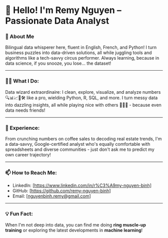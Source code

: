 # 👋 Hello! I'm Remy Nguyen – Passionate Data Analyst

### 🚀 About Me

Bilingual data whisperer here, fluent in English, French, and Python! I turn business puzzles into data-driven solutions, all while juggling tools and algorithms like a tech-savvy circus performer. Always learning, because in data science, if you snooze, you lose... the dataset!


---

### 🧑‍💻 What I Do:

Data wizard extraordinaire: I clean, explore, visualize, and analyze numbers 🔍📊📈🧮🛠️ like a pro, wielding Python, R, SQL, and more. I turn messy data into dazzling insights, all while playing nice with others 🧑‍🤝‍🧑 - because even data needs friends!


---

### 💼 Experience:

From crunching numbers on coffee sales to decoding real estate trends, I'm a data-savvy, Google-certified analyst who's equally comfortable with spreadsheets and diverse communities - just don't ask me to predict my own career trajectory!

---

### 📫 How to Reach Me:

- LinkedIn: [https://www.linkedin.com/in/r%C3%A9my-nguyen-binh]
- GitHub: [https://github.com/remy-nguyen-binh]
- Email: [nguyenbinh.remy@gmail.com]

---


### 💡 Fun Fact:

When I'm not deep into data, you can find me doing **ring muscle-up training** or exploring the latest developments in **machine learning**!
